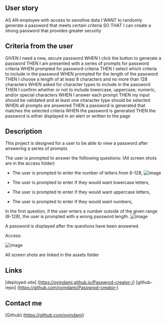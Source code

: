 ## User story

AS AN employee with access to sensitive data
I WANT to randomly generate a password that meets certain criteria
SO THAT I can create a strong password that provides greater security

## Criteria from the user

GIVEN I need a new, secure password
WHEN I click the button to generate a password
THEN I am presented with a series of prompts for password criteria
WHEN prompted for password criteria
THEN I select which criteria to include in the password
WHEN prompted for the length of the password
THEN I choose a length of at least 8 characters and no more than 128 characters
WHEN asked for character types to include in the password
THEN I confirm whether or not to include lowercase, uppercase, numeric, and/or special characters
WHEN I answer each prompt
THEN my input should be validated and at least one character type should be selected
WHEN all prompts are answered
THEN a password is generated that matches the selected criteria
WHEN the password is generated
THEN the password is either displayed in an alert or written to the page

## Description

This project is designed for a user to be able to view a password after answering a series of prompts

The user is prompted to answer the folllowing questions: (All screen shots are in the access folder)

- The user is prompted to enter the number of letters from 8-128,
 ![image](https://user-images.githubusercontent.com/89395824/151697774-9376a98d-4135-4590-9e6a-75f1f7092cd2.png)

- The user is prompted to enter if they would want lowercase letters,
 

- The user is prompted to enter if they would want uppercase letters,
  

- The user is prompted to enter if they would want numbers,
 

In the first question, if the user enters a number outside of the given range (8-128), the user is prompted with a wrong password length.
![image](https://user-images.githubusercontent.com/89395824/151697989-3c132b27-4bbe-4874-b996-9d486cd948b3.png)


A password is displayed after the questions have been answered.

Access:

![image](https://user-images.githubusercontent.com/89395824/151698004-3a533641-1f88-424a-9d1b-68c0564fa93a.png)



All screen shots are linked in the assets folder


## Links
[deployed-site] (https://oyindami.github.io/Passwrod-creator-/)
[github-repo] (https://github.com/oyindami/Passwrod-creator-)

## Contact me

[Github] (https://github.com/oyindami)
